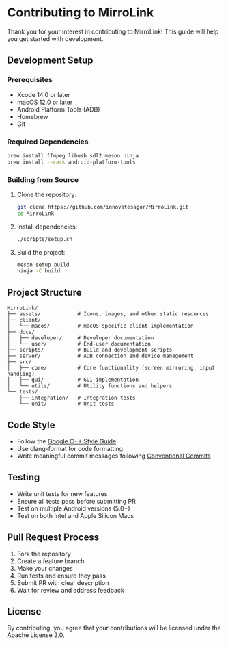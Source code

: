 # Contributing to MirroLink

Thank you for your interest in contributing to MirroLink! This guide will help you get started with development.

## Development Setup

### Prerequisites
- Xcode 14.0 or later
- macOS 12.0 or later
- Android Platform Tools (ADB)
- Homebrew
- Git

### Required Dependencies
```bash
brew install ffmpeg libusb sdl2 meson ninja
brew install --cask android-platform-tools
```

### Building from Source
1. Clone the repository:
   ```bash
   git clone https://github.com/innovatesagor/MirroLink.git
   cd MirroLink
   ```

2. Install dependencies:
   ```bash
   ./scripts/setup.sh
   ```

3. Build the project:
   ```bash
   meson setup build
   ninja -C build
   ```

## Project Structure

```
MirroLink/
├── assets/            # Icons, images, and other static resources
├── client/
│   └── macos/         # macOS-specific client implementation
├── docs/
│   ├── developer/     # Developer documentation
│   └── user/          # End-user documentation
├── scripts/           # Build and development scripts
├── server/            # ADB connection and device management
├── src/
│   ├── core/          # Core functionality (screen mirroring, input handling)
│   ├── gui/           # GUI implementation
│   └── utils/         # Utility functions and helpers
└── tests/
    ├── integration/   # Integration tests
    └── unit/          # Unit tests
```

## Code Style
- Follow the [Google C++ Style Guide](https://google.github.io/styleguide/cppguide.html)
- Use clang-format for code formatting
- Write meaningful commit messages following [Conventional Commits](https://www.conventionalcommits.org/)

## Testing
- Write unit tests for new features
- Ensure all tests pass before submitting PR
- Test on multiple Android versions (5.0+)
- Test on both Intel and Apple Silicon Macs

## Pull Request Process
1. Fork the repository
2. Create a feature branch
3. Make your changes
4. Run tests and ensure they pass
5. Submit PR with clear description
6. Wait for review and address feedback

## License
By contributing, you agree that your contributions will be licensed under the Apache License 2.0.
